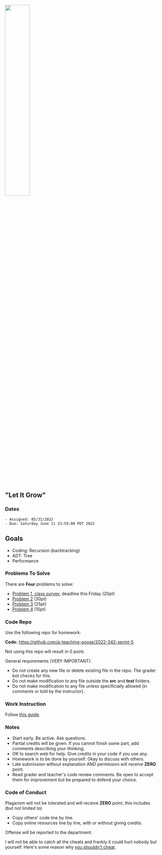 <img src="https://user-images.githubusercontent.com/252020/171098727-f63cfa81-9009-4482-b64d-60a06b83af99.png"
     width="40%" />
     

## "Let It Grow"

### Dates

    - Assigned: 05/31/2022
    - Due: Saturday June 11 23:59:00 PDT 2022

## Goals ##

- Coding: Recursion (backtracking)
- ADT: Tree
- Performance

### Problems To Solve

There are **Four** problems to solve:

- [Problem 1, class survey](problem_1.md), deadline this Friday (20pt)
- [Problem 2](problem_2.md) (30pt)
- [Problem 3](problem_3.md) (25pt)
- [Problem 4](problem_4.md) (15pt)

### Code Repo ###

Use the following repo for homework:

**Code:** https://github.com/a-teaching-goose/2022-342-sprint-5 

Not using this repo will result in 0 point.

General requirements (VERY IMPORTANT):
- Do not create any new file or delete existing file in the repo. The grader bot checks for this.
- Do not make modification to any file outside the ***src*** and ***test*** folders.
- Do not make modification to any file unless specificially allowed (in comments or told by the instructor).

### Work Instruction
Follow [this guide](https://github.com/a-teaching-goose/CSS342A-2022-Spring/blob/main/homeworks/work_guide.md).

### Notes ###

- Start early. Be active. Ask questions.
- Partial credits will be given. If you cannot finish some part, add comments describing your thinking.
- OK to search web for help. Give credits in your code if you use any.
- Homework is to be done by yourself. Okay to discuss with others. 
- Late submission without explanation AND permission will receive **ZERO** point.  
- Read grader and teacher's code review comments. Be open to accept them for improvement but be prepared to defend your choice. 

### Code of Conduct

Plagarism will not be tolerated and will receive **ZERO** point, this includes (but not limited to)

- Copy others' code line by line.
- Copy online resources line by line, with or without giving credits.

Offense will be reported to the department.

I will not be able to catch all the cheats and frankly it could hurt nobody but yourself. Here's some reason why [you shouldn't cheat](https://www.youtube.com/watch?v=hMloyp6NI4E).

